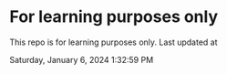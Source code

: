 # For learning purposes only
This repo is for learning purposes only.
Last updated at

Saturday, January 6, 2024 1:32:59 PM

